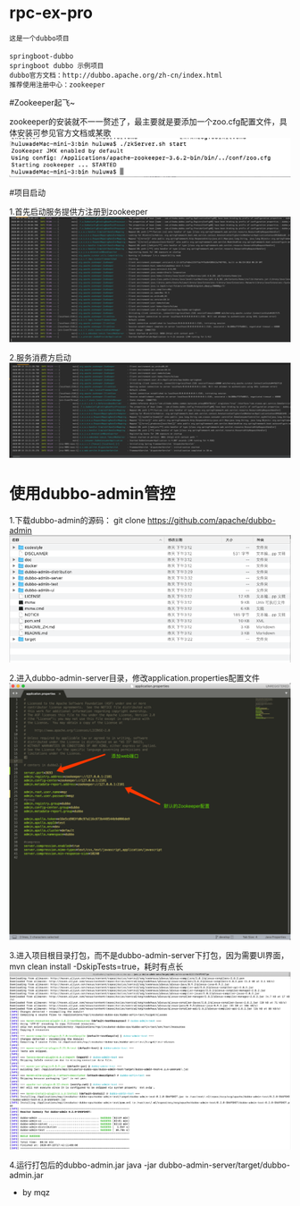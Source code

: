 # rpc-ex-pro
    这是一个dubbo项目
    
    springboot-dubbo
    springboot dubbo 示例项目
    dubbo官方文档：http://dubbo.apache.org/zh-cn/index.html
    推荐使用注册中心：zookeeper
    
    
    
#Zookeeper起飞~

zookeeper的安装就不一一赘述了，最主要就是要添加一个zoo.cfg配置文件，具体安装可参见官方文档或某歌
![启动zk的server端](images/zookeeper-server-start.jpg)


#项目启动

1.首先启动服务提供方注册到zookeeper
![提供方](images/producer-start.jpg)

2.服务消费方启动
![消费方](images/consumer-start.jpg)



    
# 使用dubbo-admin管控
1.下载dubbo-admin的源码： git clone https://github.com/apache/dubbo-admin
![目录结构](images/dubbo-admin-目录结构.jpg)



2.进入dubbo-admin-server目录，修改application.properties配置文件
![修改配置](images/dubbo-admin-application-配置.jpg)


3.进入项目根目录打包，而不是dubbo-admin-server下打包，因为需要UI界面， mvn clean install -DskipTests=true，耗时有点长
![打包构建](images/dubbo-admin-server-打包.jpg)


4.运行打包后的dubbo-admin.jar  java -jar dubbo-admin-server/target/dubbo-admin.jar





- by mqz







    
